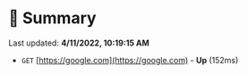 # 📖 Summary
Last updated: **4/11/2022, 10:19:15 AM**

- `GET` [https://google.com](https://google.com) - **Up** (152ms)

